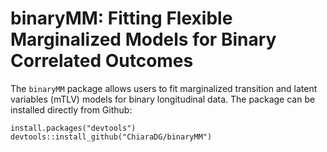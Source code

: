 # binaryMM: Fitting Flexible Marginalized Models for Binary Correlated Outcomes

The `binaryMM` package allows users to fit marginalized transition and latent variables (mTLV) models for binary longitudinal data. The package can be installed directly from Github:

```{r, eval = FALSE}
install.packages("devtools")
devtools::install_github("ChiaraDG/binaryMM")
```

